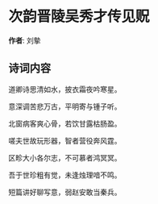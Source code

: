 # 次韵晋陵吴秀才传见贶

**作者**: 刘摰

## 诗词内容

道卿诗思清如水，披衣霜夜吟寒星。

意深调苦悲万古，平明寄与锺子听。

北窗病客爽心骨，若饮甘露枯肠盈。

嗟夫世故玩形器，智者营役奔风霆。

区畛大小各尔志，不可慕者鸿冥冥。

吾于世珍粗有觉，未逢烛理喑不鸣。

短篇讲好聊写意，弱赵安敢当秦兵。


